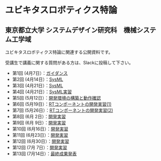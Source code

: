 # ユビキタスロボティクス特論
## 東京都立大学 システムデザイン研究科　機械システム工学域

ユビキタスロボティクス特論に関連する公開資料です。

受講生で講義に関する質問がある方は、Slackに投稿して下さい。


<!--
- 第1回 (5月13日）：[ガイダンス](200513)
- 第2回 (5月20日）：[開発環境の構築と動作確認](200520)
- 第3回 (5月27日）：[RTコンポーネントの開発実習(1)](200527)
- 第4回 (6月&nbsp;3日）：[RTコンポーネントの開発実習(2)](200603)
- 第5回 (6月10日）：[移動ロボットのシステム開発1](200610)
- 第6回 (6月17日）：[移動ロボットのシステム開発2](200617)
- 第7回 (6月24日）：[移動ロボットのシステム開発3](200624)
- 第8回 (7月&nbsp;1日）：[最終成果発表](200701)
-->
- 第1回 (4月7日）：[ガイダンス](210407)
- 第2回 (4月14日）：[SysML](210414)
- 第3回 (4月21日）：[SysML](210421)
- 第4回 (4月21日）：[SysML実習](210428)
- 第5回 (5月12日）：[開発環境の構築と動作確認](210512)
- 第6回 (5月19日）：[RTコンポーネントの開発実習(1)](210519)
- 第7回 (5月26日）：[RTコンポーネントの開発実習(2)](210526)
- 第8回 (6月&nbsp;2日）：[開発実習](210602)
- 第9回 (6月&nbsp;9日）：[開発実習](210609)
- 第10回 (6月16日）：[開発実習](210616)
- 第11回 (6月23日）：[開発実習](210602)
- 第12回 (6月30日）：[開発実習](210602)
- 第12回 (7月&nbsp;7日）：[開発実習](210602)
- 第13回 (7月14日）：[最終成果発表](200714)



